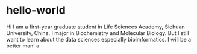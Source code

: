 # hello-world

Hi
I am a first-year graduate student in Life Sciences Academy, Sichuan University, China. I major in Biochemistry and Molecular Biology. But I still want to learn about the data sciences especially bioimformatics.
I will be a better man!
a

